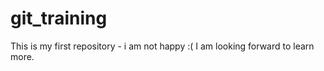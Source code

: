 # git_training
This is my first repository - i am not happy :(
I am looking forward to learn more. 
